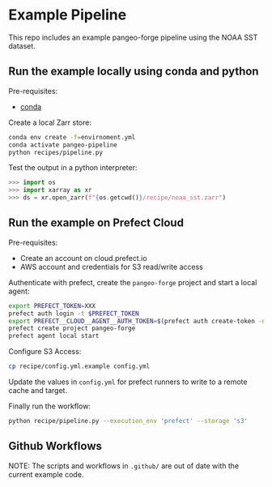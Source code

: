 # Example Pipeline

This repo includes an example pangeo-forge pipeline using the NOAA SST dataset.

## Run the example locally using conda and python

Pre-requisites:
* [conda](https://docs.conda.io/projects/conda/en/latest/user-guide/install/)

Create a local Zarr store:

```bash
conda env create -f=envirnoment.yml
conda activate pangeo-pipeline
python recipes/pipeline.py
```

Test the output in a python interpreter:

```python
>>> import os
>>> import xarray as xr
>>> ds = xr.open_zarr(f"{os.getcwd()}/recipe/noaa_sst.zarr")
```

## Run the example on Prefect Cloud

Pre-requisites:
* Create an account on cloud.prefect.io
* AWS account and credentials for S3 read/write access

Authenticate with prefect, create the `pangeo-forge` project and start a local agent:

```bash
export PREFECT_TOKEN=XXX
prefect auth login -t $PREFECT_TOKEN
export PREFECT__CLOUD__AGENT__AUTH_TOKEN=$(prefect auth create-token -n my-runner-token -s RUNNER)
prefect create project pangeo-forge
prefect agent local start
```

Configure S3 Access:

```bash
cp recipe/config.yml.example config.yml
```

Update the values in `config.yml` for prefect runners to write to a remote cache and target.

Finally run the workflow:

```bash
python recipe/pipeline.py --execution_env 'prefect' --storage 's3'
```

## Github Workflows

NOTE: The scripts and workflows in `.github/` are out of date with the current example code.
